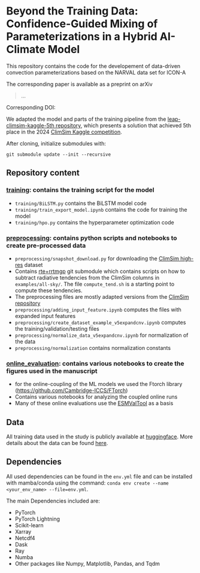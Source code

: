 # Beyond the Training Data: Confidence-Guided Mixing of Parameterizations in a Hybrid AI-Climate Model

This repository contains the code for the developement of data-driven convection parameterizations based on the NARVAL data set for ICON-A

The corresponding paper is available as a preprint on arXiv
> ...

Corresponding DOI:

We adapted the model and parts of the training pipeline from the [leap-climsim-kaggle-5th repository](https://github.com/YusefAN/leap-climsim-kaggle-5th), which presents a solution that achieved 5th place in the 2024 [ClimSim Kaggle competition](https://www.kaggle.com/competitions/leap-atmospheric-physics-ai-climsim/overview).

After cloning, initialize submodules with:
```
git submodule update --init --recursive
```

## Repository content
### [training](training): contains the training script for the model
- `training/BiLSTM.py` contains the BiLSTM model code
- `training/train_export_model.ipynb` contains the code for training the model
- `training/hpo.py` contains the hyperparameter optimization code
### [preprocessing](preprocessing): contains python scripts and notebooks to create pre-processed data
- `preprocessing/snapshot_download.py` for downloading the [ClimSim high-res](https://huggingface.co/datasets/LEAP/ClimSim_high-res) dataset
- Contains [rte+rrtmgp](preprocessing/rte-rrtmgp) git submodule which contains scripts on how to subtract radiative tendencies from the ClimSim columns in `examples/all-sky/`. The file `compute_tend.sh` is a starting point to compute these tendencies.
- The preprocessing files are mostly adapted versions from the [ClimSim repository](https://github.com/leap-stc/ClimSim/tree/main)
- `preprocessing/adding_input_feature.ipynb` computes the files with expanded input features
- `preprocessing/create_dataset_example_v5expandcnv.ipynb` computes the training/validation/testing files
- `preprocessing/normalize_data_v5expandcnv.ipynb` for normalization of the data
- `preprocessing/normalization` contains normalization constants
### [online_evaluation](online_evaluation): contains various notebooks to create the figures used in the manuscript
- for the online-coupling of the ML models we used the Ftorch library (https://github.com/Cambridge-ICCS/FTorch)
- Contains various notebooks for analyzing the coupled online runs
- Many of these online evaluations use the [ESMValTool](https://github.com/ESMValGroup/ESMValTool) as a basis

## Data
All training data used in the study is publicly available at [huggingface](https://huggingface.co/datasets/LEAP/ClimSim_high-res). More details about the data can be found [here](https://arxiv.org/abs/2306.08754).

## Dependencies
All used dependencies can be found in the `env.yml` file and can be installed with mamba/conda using the command: `conda env create --name <your_env_name> --file=env.yml`. 

The main Dependencies included are:
- PyTorch
- PyTorch Lightning
- Scikit-learn
- Xarray
- Netcdf4
- Dask
- Ray
- Numba
- Other packages like Numpy, Matplotlib, Pandas, and Tqdm